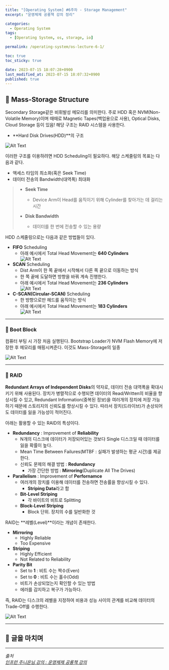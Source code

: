```yaml
---
title: "[Operating System] #6주차 - Storage Management"
excerpt: "운영체제 공룡책 강의 정리"

categories:
  - Operating System
tags:
  - [Operating System, os, storage, io]

permalink: /operating-system/os-lecture-6-1/

toc: true
toc_sticky: true

date: 2023-07-15 18:07:28+0900
last_modified_at: 2023-07-15 18:07:32+0900
published: true
---
```


## 👻 Mass-Storage Structure
Secondary Storage같은 비휘발성 메모리를 의미한다. 주로 HDD 혹은 NVM(Non-Volatile Memory)이며 때때로 Magnetic Tapes(백업용으로 사용), Optical Disks, Cloud Storage 등이 있음! 해당 구조는 RAID 시스템을 사용한다.

- **Hard Disk Drives(HDD)**의 구조

![Alt Text](/assets/images/posts_img/basics/operating-system/os-lecture-6-1/hdd.PNG)   

이러한 구조를 이용하려면 HDD Scheduling이 필요하다. 해당 스케줄링의 목표는 다음과 같다.

- 액세스 타임의 최소화(혹은 Seek Time)
- 데이터 전송의 Bandwidth(대역폭) 최대화

> - **Seek Time**
>   - Device Arm이 Head를 움직이기 위해 Cylinder를 찾아가는 데 걸리는 시간
>
> - **Disk Bandwidth**
>   - 데이터를 한 번에 전송할 수 있는 용량

HDD 스케줄링으로는 다음과 같은 방법들이 있다.

- **FIFO** Scheduling
    - 아래 예시에서 Total Head Movement는 **640 Cylinders**   
    ![Alt Text](/assets/images/posts_img/basics/operating-system/os-lecture-6-1/fifo.PNG)   
- **SCAN** Scheduling
    - Dist Arm이 한 쪽 끝에서 시작해서 다른 쪽 끝으로 이동하는 방식
    - 한 쪽 끝에 도달하면 방향을 바꿔 계속 진행한다.
    - 아래 예시에서 Total Head Movement는 **236 Cylinders**   
    ![Alt Text](/assets/images/posts_img/basics/operating-system/os-lecture-6-1/scan.PNG)   
- **C-SCAN(Circular-SCAN)** Scheduling
    - 한 방향으로만 헤드를 움직이는 방식
    - 아래 예시에서 Total Head Movement는 **183 Cylinders**   
    ![Alt Text](/assets/images/posts_img/basics/operating-system/os-lecture-6-1/c-scan.PNG)   

***

### 🌱 Boot Block
컴퓨터 부팅 시 가장 처음 실행된다. Bootstrap Loader가 NVM Flash Memory에 저장한 후 메모리를 매핑시켜준다. 이것도 Mass-Storage의 일종

![Alt Text](/assets/images/posts_img/basics/operating-system/os-lecture-6-1/boot-block.PNG)   

***

### 🌱 RAID
**Redundant Arrays of Independent Disks**의 약자로, 데이터 전송 대역폭을 확대시키기 위해 사용된다. 장치가 병렬적으로 수행되면 데이터의 Read/Written의 비율을 향상시킬 수 있고, Redundant Information(중복된 정보)을 여러개의 장치에 저장 가능하기 때문에 스토리지의 신뢰도를 향상시킬 수 있다. 따라서 장치(드라이브)가 손상되어도 데이터를 잃을 가능성이 적어진다.

아래는 활용할 수 있는 RAID의 특성이다.

- **Redundancy** : Improvement of **Reliability**
    - N개의 디스크에 데이터가 저장되어있는 것보다 Single 디스크일 때 데이터를 잃을 확률이 높다.
    - Mean Time Between Failures(MTBF : 실패가 발생하는 평균 시간)를 제공한다.
    - 신뢰도 문제의 해결 방법 : **Redundancy**
        - 가장 간단한 방법 : **Mirroring**(Duplicate All The Drives)
- **Parallelism** : Improvement of **Perfornamce**
    - 여러개의 장치를 이용해 데이터를 전송하면 전송률을 향상시킬 수 있다.
        - **Striping Data**라고 함
    - **Bit-Level Striping**
        - 각 바이트의 비트로 Splitting
    - **Block-Level Striping**
        - Block 단위. 장치의 수를 일반화한 것

RAID는 **레벨(Level)**이라는 개념이 존재한다.

- **Mirroring**
    - Highly Reliable
    - Too Expensive
- **Striping**
    - Highly Efficient
    - Not Related to Reliability
- **Parity Bit**
    - Set to **1** : 비트 수는 짝수(Even)
    - Set to **0** : 비트 수는 홀수(Odd)
    - 비트가 손상되었는지 확인할 수 있는 방법
    - 에러를 감지하고 복구가 가능하다.

즉, RAID는 디스크의 레벨을 지정하여 비용과 성능 사이의 관계를 비교해 데이터의 Trade-Off를 수행한다.

![Alt Text](/assets/images/posts_img/basics/operating-system/os-lecture-6-1/raid.PNG)   

***

## 👻 글을 마치며


***

_출처_   
_[인프런 주니온님 강의 : 운영체제 공룡책 강의](https://inf.run/Fbcj)_   